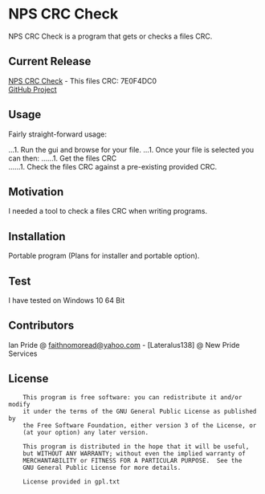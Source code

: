 # NPS CRC Check
NPS CRC Check is a program that gets or checks a files CRC.

## Current Release
[NPS CRC Check](https://github.com/Lateralus138/NPS-CRC-Check/releases/download/1.3.18.18/NPS-CRC-CHECK.exe) - This files CRC: 7E0F4DC0<br />
[GitHub Project](https://github.com/Lateralus138/NPS-CRC-Check)


## Usage

Fairly straight-forward usage:<br />

...1. Run the gui and browse for your file.
...1. Once your file is selected you can then:
......1. Get the files CRC<br />
......1. Check the files CRC against a pre-existing provided CRC.

## Motivation
I needed a tool to check a files CRC when writing programs.

## Installation
Portable program (Plans for installer and portable option).


## Test
I have tested on Windows 10 64 Bit

## Contributors

Ian Pride @ faithnomoread@yahoo.com - [Lateralus138] @ New Pride Services 

## License
```
	This program is free software: you can redistribute it and/or modify
    it under the terms of the GNU General Public License as published by
    the Free Software Foundation, either version 3 of the License, or
    (at your option) any later version.

    This program is distributed in the hope that it will be useful,
    but WITHOUT ANY WARRANTY; without even the implied warranty of
    MERCHANTABILITY or FITNESS FOR A PARTICULAR PURPOSE.  See the
    GNU General Public License for more details.

	License provided in gpl.txt
```
